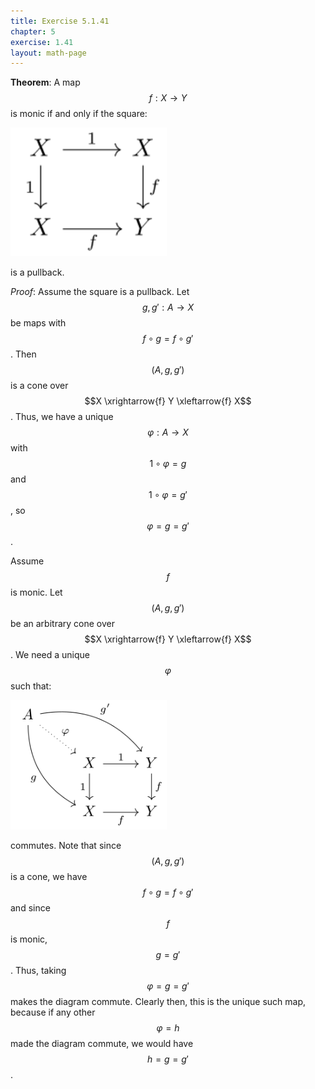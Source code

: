 ```yaml
---
title: Exercise 5.1.41
chapter: 5
exercise: 1.41
layout: math-page
---
```



**Theorem**:
A map $$f : X \rightarrow Y$$ is monic if and only if the square:

<div class="math-figure"><img src="/img/math_solutions/leinster/e5-1-41_1.svg" width="250px"/></div>

is a pullback.


*Proof*:
Assume the square is a pullback.
Let $$g, g' : A \rightarrow X$$ be maps with $$f \circ g = f \circ g'$$.
Then $$(A, g, g')$$ is a cone over $$X \xrightarrow{f} Y \xleftarrow{f} X$$.
Thus, we have a unique $$\varphi : A \rightarrow X$$ with $$1 \circ \varphi = g$$ and $$1 \circ \varphi = g'$$, so $$\varphi = g = g'$$.

Assume $$f$$ is monic.
Let $$(A, g, g')$$ be an arbitrary cone over $$X \xrightarrow{f} Y \xleftarrow{f} X$$.
We need a unique $$\varphi$$ such that:

<div class="math-figure"><img src="/img/math_solutions/leinster/e5-1-41_2.svg" width="250px"/></div>

commutes.
Note that since $$(A, g, g')$$ is a cone, we have $$f \circ g = f \circ g'$$ and since $$f$$ is monic, $$g = g'$$.
Thus, taking $$\varphi = g = g'$$ makes the diagram commute.
Clearly then, this is the unique such map, because if any other $$\varphi = h$$ made the diagram commute, we would have $$h = g = g'$$.
